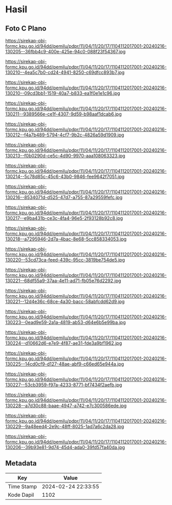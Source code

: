 # Hasil

## Foto C Plano

https://sirekap-obj-formc.kpu.go.id/94dd/pemilu/pdpr/11/04/11/20/17/1104112017001-20240216-130205--36fbb4c9-400e-425e-94c0-088f23f54367.jpg

https://sirekap-obj-formc.kpu.go.id/94dd/pemilu/pdpr/11/04/11/20/17/1104112017001-20240216-130210--4ea5c7b0-cd24-4941-8250-c69dfcc893b7.jpg

https://sirekap-obj-formc.kpu.go.id/94dd/pemilu/pdpr/11/04/11/20/17/1104112017001-20240216-130210--09cd3bb1-1519-40a7-b833-ea1f0e1e1c96.jpg

https://sirekap-obj-formc.kpu.go.id/94dd/pemilu/pdpr/11/04/11/20/17/1104112017001-20240216-130211--9389566e-ce1f-4307-9d59-b98aaf1dcab6.jpg

https://sirekap-obj-formc.kpu.go.id/94dd/pemilu/pdpr/11/04/11/20/17/1104112017001-20240216-130212--f4a7b489-5794-4cf7-9b2c-4826a59d1909.jpg

https://sirekap-obj-formc.kpu.go.id/94dd/pemilu/pdpr/11/04/11/20/17/1104112017001-20240216-130213--f0b0290d-ce5c-4d90-9970-aaa108063323.jpg

https://sirekap-obj-formc.kpu.go.id/94dd/pemilu/pdpr/11/04/11/20/17/1104112017001-20240216-130214--5c78d85c-45c6-43b0-9846-fee9642f7051.jpg

https://sirekap-obj-formc.kpu.go.id/94dd/pemilu/pdpr/11/04/11/20/17/1104112017001-20240216-130216--8534071d-d525-47d7-a755-87a29559fefc.jpg

https://sirekap-obj-formc.kpu.go.id/94dd/pemilu/pdpr/11/04/11/20/17/1104112017001-20240216-130217--e9ba431b-ce3c-4fa4-96e5-2f93128b92c8.jpg

https://sirekap-obj-formc.kpu.go.id/94dd/pemilu/pdpr/11/04/11/20/17/1104112017001-20240216-130218--a7295946-2d7a-4bac-8e68-5cc858334053.jpg

https://sirekap-obj-formc.kpu.go.id/94dd/pemilu/pdpr/11/04/11/20/17/1104112017001-20240216-130220--53cd73ca-feed-439c-95cc-3819be754de5.jpg

https://sirekap-obj-formc.kpu.go.id/94dd/pemilu/pdpr/11/04/11/20/17/1104112017001-20240216-130221--68df55a9-37aa-4e11-ad71-fb05e76d2292.jpg

https://sirekap-obj-formc.kpu.go.id/94dd/pemilu/pdpr/11/04/11/20/17/1104112017001-20240216-130221--12d4e36c-68ce-4a30-bacc-58abfcdd62d9.jpg

https://sirekap-obj-formc.kpu.go.id/94dd/pemilu/pdpr/11/04/11/20/17/1104112017001-20240216-130223--0ead9e59-2a1a-4819-ab53-d64e6b5e99ba.jpg

https://sirekap-obj-formc.kpu.go.id/94dd/pemilu/pdpr/11/04/11/20/17/1104112017001-20240216-130224--d10662d6-e7e9-4f87-ae31-fde3a9bf1962.jpg

https://sirekap-obj-formc.kpu.go.id/94dd/pemilu/pdpr/11/04/11/20/17/1104112017001-20240216-130225--14cd0cf9-d127-48ae-abf9-c66ed65e944a.jpg

https://sirekap-obj-formc.kpu.go.id/94dd/pemilu/pdpr/11/04/11/20/17/1104112017001-20240216-130227--53cb3959-f97a-4233-8771-bf7434f2aefb.jpg

https://sirekap-obj-formc.kpu.go.id/94dd/pemilu/pdpr/11/04/11/20/17/1104112017001-20240216-130228--a7d30c88-baae-4947-a742-e7c300586ede.jpg

https://sirekap-obj-formc.kpu.go.id/94dd/pemilu/pdpr/11/04/11/20/17/1104112017001-20240216-130229--9a48eed4-2e9c-48ff-8025-1ad7a6c2da28.jpg

https://sirekap-obj-formc.kpu.go.id/94dd/pemilu/pdpr/11/04/11/20/17/1104112017001-20240216-130206--39b93e81-9d74-45d4-ada0-39fd57fa40da.jpg


## Metadata

| Key        | Value               |
| ---------- | ------------------- |
| Time Stamp | 2024-02-24 22:33:55 |
| Kode Dapil | 1102                |




